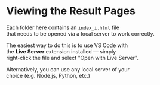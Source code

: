 # Viewing the Result Pages

Each folder here contains an `index_i.html` file  
that needs to be opened via a local server to work correctly.

The easiest way to do this is to use VS Code with  
the **Live Server** extension installed — simply  
right-click the file and select "Open with Live Server".

Alternatively, you can use any local server of your  
choice (e.g. Node.js, Python, etc.)